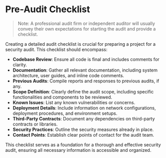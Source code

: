 # Pre-Audit Checklist

> Note: A professional audit firm or independent auditor will usually convey their own expectations for starting the audit and provide a checklist.

Creating a detailed audit checklist is crucial for preparing a project for a security audit. This checklist should encompass:

- **Codebase Review**: Ensure all code is final and includes comments for clarity.
- **Documentation**: Gather all relevant documentation, including system architecture, user guides, and inline code comments.
- **Previous Audits**: Compile reports and responses to previous audits, if any.
- **Scope Definition**: Clearly define the audit scope, including specific functionalities and components to be reviewed.
- **Known Issues**: List any known vulnerabilities or concerns.
- **Deployment Details**: Include information on network configurations, deployment procedures, and environment setups.
- **Third-Party Contracts**: Document any dependencies on third-party contracts or libraries.
- **Security Practices**: Outline the security measures already in place.
- **Contact Points**: Establish clear points of contact for the audit team.

This checklist serves as a foundation for a thorough and effective security audit, ensuring all necessary information is accessible and organized.